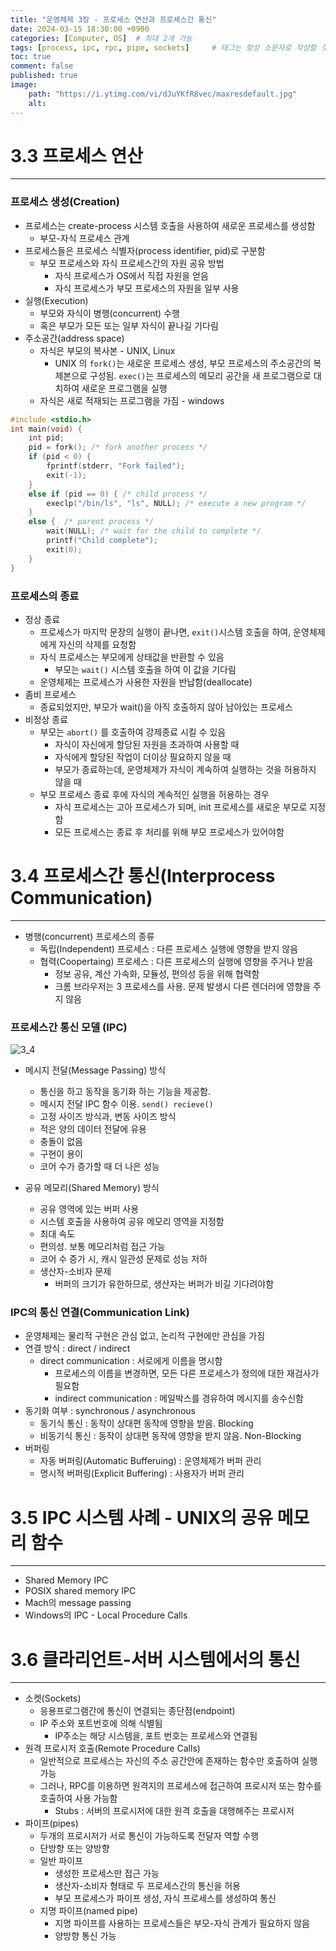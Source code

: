 ```yaml
---
title: "운영체제 3장 - 프로세스 연산과 프로세스간 통신"
date: 2024-03-15 18:30:00 +0900
categories: [Computer, OS]  # 최대 2개 가능
tags: [process, ipc, rpc, pipe, sockets]     # 태그는 항상 소문자로 작성할 것
toc: true
comment: false
published: true
image:
    path: "https://i.ytimg.com/vi/dJuYKfR8vec/maxresdefault.jpg"
    alt: 
---
```


# 3.3 프로세스 연산
---

### 프로세스 생성(Creation)
- 프로세스는 create-process 시스템 호출을 사용하여 새로운 프로세스를 생성함
	- 부모-자식 프로세스 관계
- 프로세스들은 프로세스 식별자(process identifier, pid)로 구분함
	- 부모 프로세스와 자식 프로세스간의 자원 공유 방법
		- 자식 프로세스가 OS에서 직접 자원을 얻음
		- 자식 프로세스가 부모 프로세스의 자원을 일부 사용
- 실행(Execution)
	- 부모와 자식이 병행(concurrent) 수행
	- 혹은 부모가 모든 또는 일부 자식이 끝나길 기다림
- 주소공간(address space)
	- 자식은 부모의 복사본 - UNIX, Linux
		- UNIX 의 `fork()`는 새로운 프로세스 생성,  부모 프로세스의 주소공간의 복제본으로 구성됨. `exec()`는 프로세스의 메모리 공간을 새 프로그램으로 대치하여 새로운 프로그램을 실행
	- 자식은 새로 적재되는 프로그램을 가짐 - windows

```c
#include <stdio.h>
int main(void) { 
	int pid; 
	pid = fork(); /* fork another process */ 
	if (pid < 0) { 
		fprintf(stderr, "Fork failed"); 
		exit(-1); 
	} 
	else if (pid == 0) { /* child process */ 
		execlp("/bin/ls", "ls", NULL); /* execute a new program */ 
	} 
	else { 	/* parent process */ 
		wait(NULL); /* wait for the child to complete */ 
		printf("Child complete"); 
		exit(0); 
	} 
}
```

### 프로세스의 종료
- 정상 종료
	- 프로세스가 마지막 문장의 실행이 끝나면, `exit()`시스템 호출을 하여, 운영체제에게 자신의 삭제를 요청함
	- 자식 프로세스는 부모에게 상태값을 반환할 수 있음
		- 부모는 `wait()` 시스템 호출을 하여 이 값을 기다림
	- 운영체제는 프로세스가 사용한 자원을 반납함(deallocate)
- 좀비 프로세스 
	- 종료되었지만, 부모가 wait()을 아직 호출하지 않아 남아있는 프로세스
- 비정상 종료
	- 부모는 `abort()` 를 호출하여 강제종료 시킬 수 있음
		- 자식이 자신에게 할당된 자원을 초과하여 사용할 때
		- 자식에게 할당된 작업이 더이상 필요하지 않을 때
		- 부모가 종료하는데, 운영체제가 자식이 계속하여 실행하는 것을 허용하지 않을 때
	- 부모 프로세스 종료 후에 자식의 계속적인 실행을 허용하는 경우
		- 자식 프로세스는 고아 프로세스가 되며, init 프로세스를 새로운 부모로 지정함
		- 모든 프로세스는 종료 후 처리를 위해 부모 프로세스가 있어야함


# 3.4 프로세스간 통신(Interprocess Communication)
---

- 병행(concurrent) 프로세스의 종류
	- 독립(Independent) 프로세스 : 다른 프로세스 실행에 영향을 받지 않음
	- 협력(Coopertaing) 프로세스 : 다른 프로세스의 실행에 영향을 주거나 받음
		- 정보 공유, 계산 가속화, 모듈성, 편의성 등을 위해 협력함
		- 크롬 브라우저는 3 프로세스를 사용.  문제 발생시  다른 렌더러에 영향을 주지 않음

### 프로세스간 통신 모델 (IPC)

![3_4](https://github.com/jinhg0214/jinhg0214.github.io/assets/70011316/202993e6-e7ee-4af3-a0f5-b60cbef02ffe)

- 메시지 전달(Message Passing) 방식
	- 통신을 하고 동작을 동기화 하는 기능을 제공함. 
	- 메시지 전달 IPC 함수 이용. `send() recieve()`
	- 고정 사이즈 방식과, 변동 사이즈 방식
	- 적은 양의 데이터 전달에 유용
	- 충돌이 없음
	- 구현이 용이
	- 코어 수가 증가할 때 더 나은 성능

- 공유 메모리(Shared Memory) 방식
	- 공유 영역에 있는 버퍼 사용
	- 시스템 호출을 사용하여 공유 메모리 영역을 지정함
	- 최대 속도
	- 편의성. 보통 메모리처럼 접근 가능
	- 코어 수 증가 시, 캐시 일관성 문제로 성능 저하
	- 생산자-소비자 문제
		- 버퍼의 크기가 유한하므로, 생산자는 버퍼가 비길 기다려야함

### IPC의 통신 연결(Communication Link)
- 운영체제는 물리적 구현은 관심 없고, 논리적 구현에만 관심을 가짐 
- 연결 방식 : direct / indirect
	- direct communication : 서로에게 이름을 명시함
		- 프로세스의 이름을 변경하면, 모든 다른 프로세스가 정의에 대한 재검사가 필요함
		- indirect communication : 메일박스를 경유하여 메시지를 송수신함
- 동기화 여부 : synchronous / asynchronous
	- 동기식 통신 : 동작이 상대편 동작에 영향을 받음. Blocking
	- 비동기식 통신 : 동작이 상대편 동작에 영향을 받지 않음. Non-Blocking
- 버퍼링 
	- 자동 버퍼링(Automatic Bufferuing) : 운영체제가 버퍼 관리 
	- 명시적 버퍼링(Explicit Buffering) : 사용자가 버퍼 관리

# 3.5 IPC 시스템 사례 - UNIX의 공유 메모리 함수
---

- Shared Memory IPC
- POSIX shared memory IPC
- Mach의 message passing
- Windows의 IPC - Local Procedure Calls

# 3.6 클라리언트-서버 시스템에서의 통신
---

- 소켓(Sockets) 
	- 응용프로그램간에 통신이 연결되는 종단점(endpoint)
	- IP 주소와 포트번호에 의해 식별됨
		- IP주소는 해당 시스템을, 포트 번호는 프로세스와 연결됨
- 원격 프로시저 호출(Remote Procedure Calls) 
	- 일반적으로 프로세스는 자신의 주소 공간안에 존재하는 함수만 호출하여 실행 가능
	- 그러나, RPC를 이용하면 원격지의 프로세스에 접근하여 프로시저 또는 함수를 호출하여 사용 가능함
		- Stubs : 서버의 프로시저에 대한 원격 호출을 대행해주는 프로시저
- 파이프(pipes)
	- 두개의 프로시저가 서로 통신이 가능하도록 전달자 역할 수행
	- 단방향 또는 양방향
	- 일반 파이프
		- 생성한 프로세스만 접근 가능
		- 생산자-소비자 형태로 두 프로세스간의 통신을 허용
		- 부모 프로세스가 파이프 생성, 자식 프로세스를 생성하여 통신
	- 지명 파이프(named pipe)
		- 지명 파이프를 사용하는 프로세스들은 부모-자식 관계가 필요하지 않음
		- 양방향 통신 가능